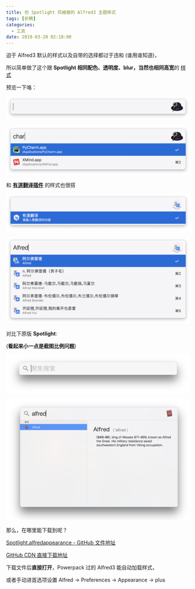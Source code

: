 ```yaml
---
title: 仿 Spotlight 风格做的 Alfred3 主题样式
tags: [折腾]
categories:
  - 工具
date: 2019-03-20 02:18:00
---
```




迫于 Alfred3 默认的样式以及自带的选择都过于违和 (谁用谁知道)，

所以简单做了这个跟 **Spotlight 相同配色、透明度、blur，当然也相同高宽**的 [样式](https://github.com/zthxxx/init-macOS-dev/blob/master/app-preferences/Spotlight.alfredappearance)

预览一下咯：

![alfred-default](./20190320-spotlight-like-alfred3-theme/alfred-default.png)

![alfred-active](./20190320-spotlight-like-alfred3-theme/alfred-active.png)

和 [**有道翻译插件**](https://github.com/wensonsmith/YoudaoTranslate) 的样式也很搭

![youdao-default](./20190320-spotlight-like-alfred3-theme/youdao-default.png)

![youdao-active](./20190320-spotlight-like-alfred3-theme/youdao-active.png)

对比下原版 **Spotlight**:

(**看起来小一点是截图比例问题**)

![spotlight](./20190320-spotlight-like-alfred3-theme/spotlight.png)

![spotlight-active](./20190320-spotlight-like-alfred3-theme/spotlight-active.png)

那么，在哪里能下载到呢？

[Spotlight.alfredappearance - GitHub 文件地址](https://github.com/zthxxx/init-macOS-dev/blob/master/app-preferences/Spotlight.alfredappearance)

<a href="https://gitcdn.xyz/repo/zthxxx/init-macOS-dev/master/app-preferences/Spotlight.alfredappearance" target="_blank" download>GitHub CDN 直接下载地址</a>

下载文件后**直接打开**，Powerpack 过的 Alfred3 能自动加载样式，

或者手动进首选项设置 Alfred -> Preferences -> Appearance -> plus

